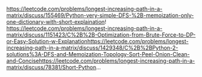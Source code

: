 https://leetcode.com/problems/longest-increasing-path-in-a-matrix/discuss/155469/Python-very-simple-DFS-%2B-memoization-only-one-dictionary-with-short-explaination!
​
​
https://leetcode.com/problems/longest-increasing-path-in-a-matrix/discuss/1151423/C%2B%2B-Optimization-from-Brute-Force-to-DP-or-Easy-Solution-w-Explanation
​
​
https://leetcode.com/problems/longest-increasing-path-in-a-matrix/discuss/1429348/C%2B%2BPython-2-solutions%3A-DFS-and-Memoization-Topology-Sort-Peel-Onion-Clean-and-Concise
​
​
https://leetcode.com/problems/longest-increasing-path-in-a-matrix/discuss/78381/Short-Python...
​
​